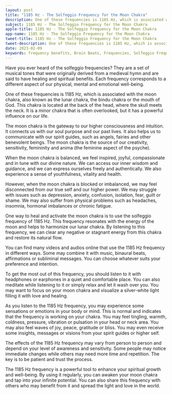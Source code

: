 ```yaml
---
layout: post
title: "1185 Hz - The Solfeggio Frequency for the Moon Chakra"
description: One of these frequencies is 1185 Hz, which is associated with the moon chakra, also known as the lunar chakra, the bindu chakra or the mouth of God. This chakra is located at the back of the head, where the skull meets the neck. It is a minor chakra that is often overlooked, but it has a powerful influence on our life.
subject: 1185 Hz - The Solfeggio Frequency for the Moon Chakra
apple-title: 1185 Hz - The Solfeggio Frequency for the Moon Chakra
app-name: 1185 Hz - The Solfeggio Frequency for the Moon Chakra
tweet-title: 1185 Hz - The Solfeggio Frequency for the Moon Chakra
tweet-description: One of these frequencies is 1185 Hz, which is associated with the moon chakra, also known as the lunar chakra, the bindu chakra or the mouth of God. This chakra is located at the back of the head, where the skull meets the neck. It is a minor chakra that is often overlooked, but it has a powerful influence on our life.
date: 2023-02-09
keywords: frequency benefits, Brain Beats, Frequencies, Solfeggio Frequency, bindu Chakra, moon chakra, 1185 Hz, Brain wave entrainment, sound therapy, 1185 Hz frequency benefits
---
```


Have you ever heard of the solfeggio frequencies? They are a set of musical tones that were originally derived from a medieval hymn and are said to have healing and spiritual benefits. Each frequency corresponds to a different aspect of our physical, mental and emotional well-being.

One of these frequencies is 1185 Hz, which is associated with the moon chakra, also known as the lunar chakra, the bindu chakra or the mouth of God. This chakra is located at the back of the head, where the skull meets the neck. It is a minor chakra that is often overlooked, but it has a powerful influence on our life.

The moon chakra is the gateway to our higher consciousness and intuition. It connects us with our soul purpose and our past lives. It also helps us to communicate with our spirit guides, such as angels, fairies and other benevolent beings. The moon chakra is the source of our creativity, sensitivity, femininity and anima (the feminine aspect of the psyche).

When the moon chakra is balanced, we feel inspired, joyful, compassionate and in tune with our divine nature. We can access our inner wisdom and guidance, and we can express ourselves freely and authentically. We also experience a sense of youthfulness, vitality and health.

However, when the moon chakra is blocked or imbalanced, we may feel disconnected from our true self and our higher power. We may struggle with issues such as depression, anxiety, confusion, isolation, fear, guilt or shame. We may also suffer from physical problems such as headaches, insomnia, hormonal imbalances or chronic fatigue.

One way to heal and activate the moon chakra is to use the solfeggio frequency of 1185 Hz. This frequency resonates with the energy of the moon and helps to harmonize our lunar chakra. By listening to this frequency, we can clear any negative or stagnant energy from this chakra and restore its natural flow.

You can find many videos and audios online that use the 1185 Hz frequency in different ways. Some may combine it with music, binaural beats, affirmations or subliminal messages. You can choose whatever suits your preference and intention.

To get the most out of this frequency, you should listen to it with headphones or earphones in a quiet and comfortable place. You can also meditate while listening to it or simply relax and let it wash over you. You may want to focus on your moon chakra and visualize a silver-white light filling it with love and healing.

As you listen to the 1185 Hz frequency, you may experience some sensations or emotions in your body or mind. This is normal and indicates that the frequency is working on your chakra. You may feel tingling, warmth, coldness, pressure, vibration or pulsation in your head or neck area. You may also feel waves of joy, peace, gratitude or bliss. You may even receive some insights, messages or visions from your spirit guides or higher self.

The effects of the 1185 Hz frequency may vary from person to person and depend on your level of awareness and sensitivity. Some people may notice immediate changes while others may need more time and repetition. The key is to be patient and trust the process.

The 1185 Hz frequency is a powerful tool to enhance your spiritual growth and well-being. By using it regularly, you can awaken your moon chakra and tap into your infinite potential. You can also share this frequency with others who may benefit from it and spread the light and love in the world.